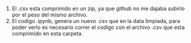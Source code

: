 1. El .csv esta comprimido en un zip, ya que github no me dajaba subirlo por el peso del mismo archivo.
2. El codigo .ipynb, genera un nuevo .csv que en la data limpiada, para poder verlo es necesario correr el codigo con el archivo .csv que esta comprimido en esta carpeta.
